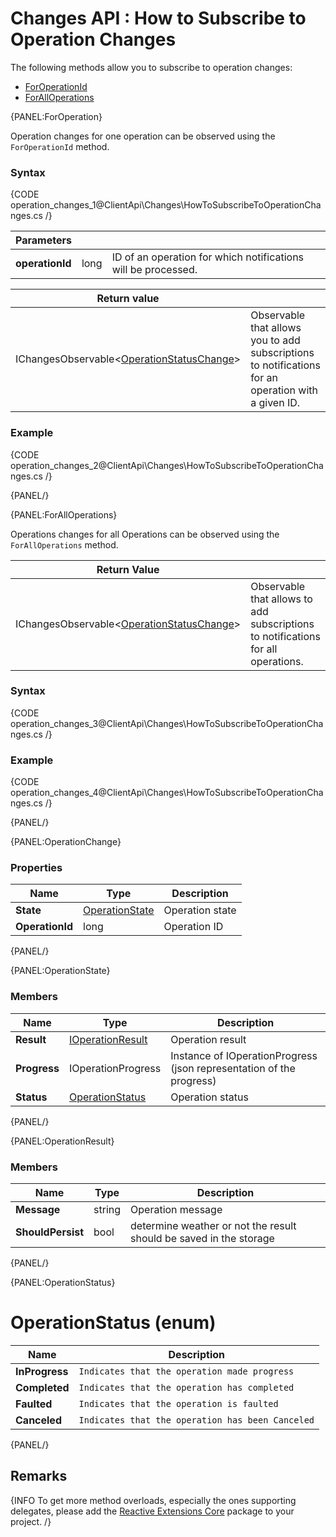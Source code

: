 ﻿# Changes API : How to Subscribe to Operation Changes

The following methods allow you to subscribe to operation changes:

- [ForOperationId](../../client-api/changes/how-to-subscribe-to-operation-changes#foroperation)
- [ForAllOperations](../../client-api/changes/how-to-subscribe-to-operation-changes#foralloperations)

{PANEL:ForOperation}

Operation changes for one operation can be observed using the `ForOperationId` method.

### Syntax

{CODE operation_changes_1@ClientApi\Changes\HowToSubscribeToOperationChanges.cs /}

| Parameters | | |
| ------------- | ------------- | ----- |
| **operationId** | long | ID of an operation for which notifications will be processed. |

| Return value | |
| ------------- | ----- |
| IChangesObservable<[OperationStatusChange](../../client-api/changes/how-to-subscribe-to-operation-changes#operationchange)> | Observable that allows you to add subscriptions to notifications for an operation with a given ID. |

### Example

{CODE operation_changes_2@ClientApi\Changes\HowToSubscribeToOperationChanges.cs /}

{PANEL/}

{PANEL:ForAllOperations}

Operations changes for all Operations can be observed using the `ForAllOperations` method.

| Return Value | |
| ------------- | ----- |
| IChangesObservable<[OperationStatusChange](../../client-api/changes/how-to-subscribe-to-operation-changes#operationchange)> | Observable that allows to add subscriptions to notifications for all operations. |

### Syntax

{CODE operation_changes_3@ClientApi\Changes\HowToSubscribeToOperationChanges.cs /}

### Example

{CODE operation_changes_4@ClientApi\Changes\HowToSubscribeToOperationChanges.cs /}

{PANEL/}

{PANEL:OperationChange}

### Properties

| Name | Type | Description |
| ------------- | ------------- | ----- |
| **State** | [OperationState](../../client-api/changes/how-to-subscribe-to-operation-changes#operationstate) | Operation state |
| **OperationId** | long | Operation ID |

{PANEL/}

{PANEL:OperationState}

### Members

| Name | Type | Description |
| ------------- | ------------- | ----- |
| **Result** | [IOperationResult](../../client-api/changes/how-to-subscribe-to-operation-changes#operationresult) | Operation result |
| **Progress** | IOperationProgress| Instance of IOperationProgress (json representation of the progress) |
| **Status** | [OperationStatus](../../client-api/changes/how-to-subscribe-to-operation-changes#operationstatus) | Operation status |
{PANEL/}

{PANEL:OperationResult}

### Members

| Name | Type | Description |
| ------------- | ------------- | ----- |
| **Message** | string | Operation message |
| **ShouldPersist** | bool | determine weather or not the result should be saved in the storage |
{PANEL/}

{PANEL:OperationStatus}

# OperationStatus (enum)

| Name | Description |
| ---- | ----- |
| **InProgress** | `Indicates that the operation made progress` |
| **Completed** | `Indicates that the operation has completed` |
| **Faulted** | `Indicates that the operation is faulted` |
| **Canceled** | `Indicates that the operation has been Canceled` |
{PANEL/}
## Remarks

{INFO To get more method overloads, especially the ones supporting delegates, please add the [Reactive Extensions Core](https://www.nuget.org/packages/System.Reactive.Core/) package to your project. /}

